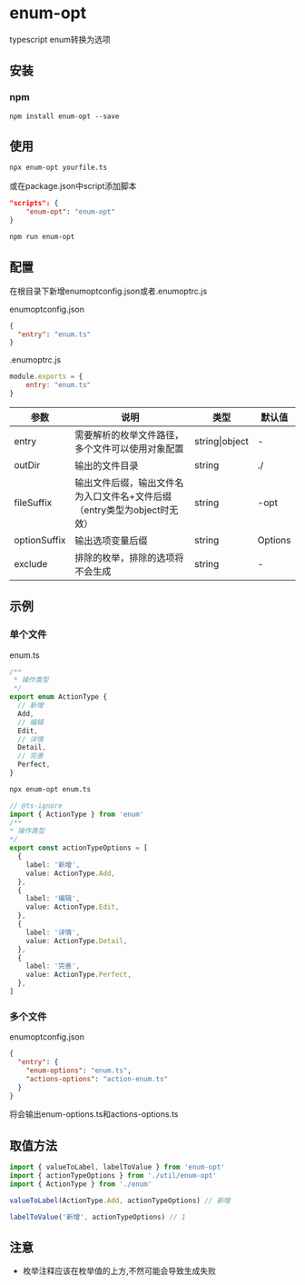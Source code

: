 

# enum-opt

typescript enum转换为选项

## 安装

### npm

```
npm install enum-opt --save
```

## 使用

```bash
npx enum-opt yourfile.ts
```

或在package.json中script添加脚本

```json
"scripts": {
	"enum-opt": "enum-opt"
}
```

```bash
npm run enum-opt
```

## 配置

在根目录下新增enumoptconfig.json或者.enumoptrc.js

enumoptconfig.json

```json
{
  "entry": "enum.ts"
}
```

 .enumoptrc.js

```js
module.exports = {
	entry: "enum.ts"
}
```

| 参数         | 说明                                                         | 类型           | 默认值  |
| ------------ | ------------------------------------------------------------ | -------------- | ------- |
| entry        | 需要解析的枚举文件路径，多个文件可以使用对象配置             | string\|object | -       |
| outDir       | 输出的文件目录                                               | string         | ./      |
| fileSuffix   | 输出文件后缀，输出文件名为入口文件名+文件后缀（entry类型为object时无效） | string         | -opt    |
| optionSuffix | 输出选项变量后缀                                             | string         | Options |
| exclude      | 排除的枚举，排除的选项将不会生成                             | string         | -       |

## 示例

### 单个文件

enum.ts

```typescript
/**
 * 操作类型
 */
export enum ActionType {
  // 新增
  Add,
  // 编辑
  Edit,
  // 详情
  Detail,
  // 完善
  Perfect,
}
```

```bash
npx enum-opt enum.ts
```

```typescript
// @ts-ignore
import { ActionType } from 'enum'
/**
* 操作类型
*/
export const actionTypeOptions = [
  {
    label: '新增',
    value: ActionType.Add,
  },
  {
    label: '编辑',
    value: ActionType.Edit,
  },
  {
    label: '详情',
    value: ActionType.Detail,
  },
  {
    label: '完善',
    value: ActionType.Perfect,
  },
]
```

### 多个文件

enumoptconfig.json

```json
{
  "entry": {
    "enum-options": "enum.ts",
    "actions-options": "action-enum.ts"
  }
}
```

将会输出enum-options.ts和actions-options.ts

## 取值方法

```typescript
import { valueToLabel, labelToValue } from 'enum-opt'
import { actionTypeOptions } from './util/enum-opt'
import { ActionType } from './enum'

valueToLabel(ActionType.Add, actionTypeOptions) // 新增

labelToValue('新增', actionTypeOptions) // 1
```

## 注意

- 枚举注释应该在枚举值的上方,不然可能会导致生成失败